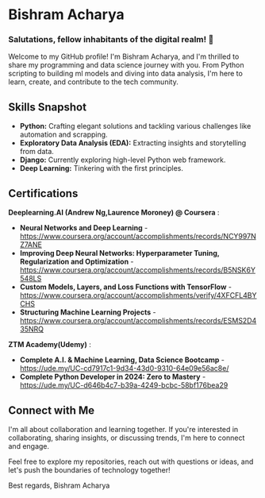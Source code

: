 # Bishram Acharya

### Salutations, fellow inhabitants of the digital realm! 👋

Welcome to my GitHub profile! I'm Bishram Acharya, and I'm thrilled to share my programming and data science journey with you. From Python scripting to building ml models and diving into data analysis, I'm here to learn, create, and contribute to the tech community.

## Skills Snapshot

- **Python:** Crafting elegant solutions and tackling various challenges like automation and scrapping.
- **Exploratory Data Analysis (EDA):** Extracting insights and storytelling from data.
- **Django:** Currently exploring high-level Python web framework.
- **Deep Learning:** Tinkering with the first principles.

## Certifications

 **Deeplearning.AI (Andrew Ng,Laurence Moroney) @ Coursera** :

- **Neural Networks and Deep Learning** - https://www.coursera.org/account/accomplishments/records/NCY997NZ7ANE
- **Improving Deep Neural Networks: Hyperparameter Tuning, Regularization and Optimization** - https://www.coursera.org/account/accomplishments/records/B5NSK6Y548LS
- **Custom Models, Layers, and Loss Functions with TensorFlow** - https://www.coursera.org/account/accomplishments/verify/4XFCFL4BYCHS
- **Structuring Machine Learning Projects** - https://www.coursera.org/account/accomplishments/records/ESMS2D435NRQ 

 **ZTM Academy(Udemy)** :

- **Complete A.I. & Machine Learning, Data Science Bootcamp** - https://ude.my/UC-cd7917c1-9d34-43d0-9310-64e09e56ac8e/
- **Complete Python Developer in 2024: Zero to Mastery** - https://ude.my/UC-d646b4c7-b39a-4249-bcbc-58bf176bea29

## Connect with Me

I'm all about collaboration and learning together. If you're interested in collaborating, sharing insights, or discussing trends, I'm here to connect and engage.

Feel free to explore my repositories, reach out with questions or ideas, and let's push the boundaries of technology together!

Best regards,
Bishram Acharya


